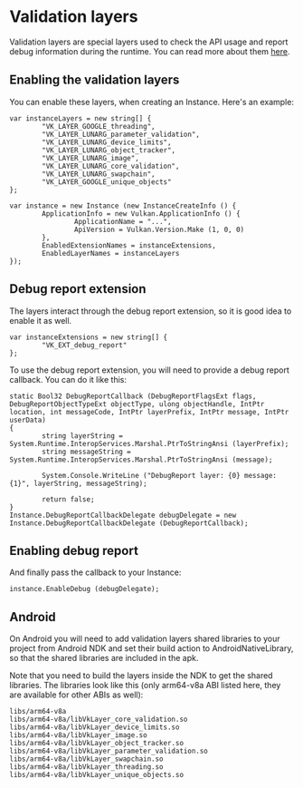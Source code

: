 # Validation layers

Validation layers are special layers used to check the API usage and report debug information during the runtime. You can read more about them [here](https://github.com/KhronosGroup/Vulkan-LoaderAndValidationLayers/blob/master/layers/README.md).

## Enabling the validation layers

You can enable these layers, when creating an Instance. Here's an example:

~~~~
var instanceLayers = new string[] {
        "VK_LAYER_GOOGLE_threading",
        "VK_LAYER_LUNARG_parameter_validation",
        "VK_LAYER_LUNARG_device_limits",
        "VK_LAYER_LUNARG_object_tracker",
        "VK_LAYER_LUNARG_image",
        "VK_LAYER_LUNARG_core_validation",
        "VK_LAYER_LUNARG_swapchain",
        "VK_LAYER_GOOGLE_unique_objects"
};

var instance = new Instance (new InstanceCreateInfo () {
        ApplicationInfo = new Vulkan.ApplicationInfo () {
                ApplicationName = "...",
                ApiVersion = Vulkan.Version.Make (1, 0, 0)
        },
        EnabledExtensionNames = instanceExtensions,
        EnabledLayerNames = instanceLayers
});
~~~~

## Debug report extension

The layers interact through the debug report extension, so it is good idea to enable it as well.

~~~~
var instanceExtensions = new string[] {
        "VK_EXT_debug_report"
};
~~~~

To use the debug report extension, you will need to provide a debug report callback. You can do it like this:

~~~~
static Bool32 DebugReportCallback (DebugReportFlagsExt flags, DebugReportObjectTypeExt objectType, ulong objectHandle, IntPtr location, int messageCode, IntPtr layerPrefix, IntPtr message, IntPtr userData)
{
        string layerString = System.Runtime.InteropServices.Marshal.PtrToStringAnsi (layerPrefix);
        string messageString = System.Runtime.InteropServices.Marshal.PtrToStringAnsi (message);

        System.Console.WriteLine ("DebugReport layer: {0} message: {1}", layerString, messageString);

        return false;
}
Instance.DebugReportCallbackDelegate debugDelegate = new Instance.DebugReportCallbackDelegate (DebugReportCallback);
~~~~

## Enabling debug report

And finally pass the callback to your Instance:

~~~~
instance.EnableDebug (debugDelegate);
~~~~

## Android

On Android you will need to add validation layers shared libraries to your project from Android NDK and set their build action to AndroidNativeLibrary, so that the shared libraries are included in the apk.

Note that you need to build the layers inside the NDK to get the shared libraries. The libraries look like this (only arm64-v8a ABI listed here, they are available for other ABIs as well):

~~~~
libs/arm64-v8a
libs/arm64-v8a/libVkLayer_core_validation.so
libs/arm64-v8a/libVkLayer_device_limits.so
libs/arm64-v8a/libVkLayer_image.so
libs/arm64-v8a/libVkLayer_object_tracker.so
libs/arm64-v8a/libVkLayer_parameter_validation.so
libs/arm64-v8a/libVkLayer_swapchain.so
libs/arm64-v8a/libVkLayer_threading.so
libs/arm64-v8a/libVkLayer_unique_objects.so
~~~~
